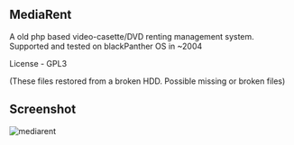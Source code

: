 MediaRent
----------

A old php based video-casette/DVD renting management system. 
Supported and tested on blackPanther OS in ~2004

License - GPL3

(These files restored from a broken HDD. Possible missing or broken files)

Screenshot
----------
![mediarent](https://raw.githubusercontent.com/blackPantherOS/webbased/master/MediaRent/images/mediarent.jpg)
